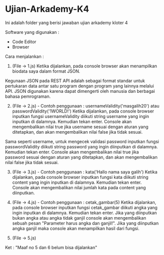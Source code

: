 # Ujian-Arkademy-K4
Ini adalah folder yang berisi jawaban ujian arkademy kloter 4

Software yang digunakan :
- Code Editor
- Browser

Cara menjalankan :
1. (File -> 1.js)
Ketika dijalankan, pada console browser akan menampilkan biodata saya dalam format JSON.

Kegunaan JSON pada REST API adalah sebagai format standar untuk pertukaran data antar satu program dengan program yang lainnya melalui API. JSON digunakan karena dapat dimengerti oleh manusia dan berbagai bahasa pemrograman.

2. (File -> 2.js) - Contoh penggunaan : usernameValidity('masgalih20') atau passwordValidity('1WORLD!')
Ketika dijalankan, pada console browser inputkan fungsi usernameValidity diikuti string username yang ingin inputkan di dalamnya. Kemudian tekan enter. Console akan mengembalikan nilai true jika username sesuai dengan aturan yang ditetapkan, dan akan mengembalikan nilai false jika tidak sesuai.

Sama seperti username, untuk mengecek validasi password inputkan fungsi passwordValidity diikuti string password yang ingin diinputkan di dalamnya. Kemudian tekan enter. Console akan mengembalikan nilai true jika password sesuai dengan aturan yang ditetapkan, dan akan mengembalikan nilai false jika tidak sesuai.

3. (File -> 3.js) - Contoh penggunaan : kata('Hallo nama saya galih')
Ketika dijalankan, pada console browser inputkan fungsi kata diikuti string content yang ingin inputkan di dalamnya. Kemudian tekan enter. Console akan mengembalikan nilai jumlah kata pada content yang diinputkan.

4. (File -> 4.js) - Contoh penggunaan : cetak_gambar(5)
Ketika dijalankan, pada console browser inputkan fungsi cetak_gambar diikuti angka yang ingin inputkan di dalamnya. Kemudian tekan enter. Jika yang diinputkan bukan angka atau angka tidak ganjil console akan mengembalikan sebuah pesan "Parameter harus angka dan ganjil!". Jika yang diinputkan angka ganjil maka console akan menampilkan hasil dari fungsi.

5. (File -> 5.js)

Ket : "Maaf no 5 dan 6 belum bisa dijalankan"
